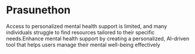 # Prasunethon
Access to personalized mental health support is limited, and many individuals struggle to find resources tailored to their specific needs.Enhance mental health support by creating a personalized, AI-driven tool that helps users manage their mental well-being effectively
